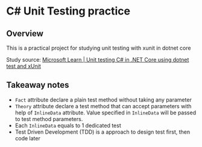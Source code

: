 # C# Unit Testing practice

## Overview

This is a practical project for studying unit testing with xunit in dotnet core

Study source: [Microsoft Learn | Unit testing C# in .NET Core using dotnet test and xUnit](https://learn.microsoft.com/en-us/dotnet/core/testing/unit-testing-with-dotnet-test)

## Takeaway notes

- `Fact` attribute declare a plain test method without taking any parameter
- `Theory` attribute declare a test method that can accept parameters with help of `InlineData` attribute. Value specified in `InlineData` will be passed to test method parameters.
- Each `InlineData` equals to 1 dedicated test
- Test Driven Development (TDD) is a approach to design test first, then code later
